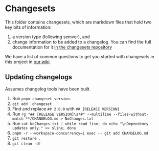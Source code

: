# Changesets

This folder contains changesets, which are markdown files that hold two key bits of information:

1. a version type (following semver), and
2. change information to be added to a changelog. You can find the full documentation for it
   [in the changesets repository](https://github.com/changesets/changesets)

We have a list of common questions to get you started with changesets in this project in
[our wiki](https://github.com/microsoft/FluidFramework/wiki/Changesets-FAQ).

## Updating changelogs

Assumes changelog tools have been built.

1. Run `pnpm changeset version`.
1. `git add .changeset`
1. Find and replace `## 2.0.0` with `## [RELEASE VERSION]`
1. Run `rg "## [RELEASE VERSION]\s*#" --multiline --files-without-match **/CHANGELOG.md > NoChanges.txt`
1. Run `cat NoChanges.txt | while read line; do echo "\nDependency updates only." >> $line; done`
1. `pnpm -r --workspace-concurrency=1 exec -- git add CHANGELOG.md`
1. `git restore .`
1. `git clean -df`
